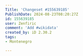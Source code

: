 ```yaml
---
Title: 'Changeset #155639185'
PublishDate: 2024-08-23T08:20:27Z
id: 155639185
user: Zenfiric
comment: 'Add #wikidata'
created_by: iD 2.30.2
tags:
- Montenegro

---
```

